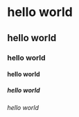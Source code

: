 # hello world
## hello world
### hello world
#### hello world
##### hello world
###### hello world





